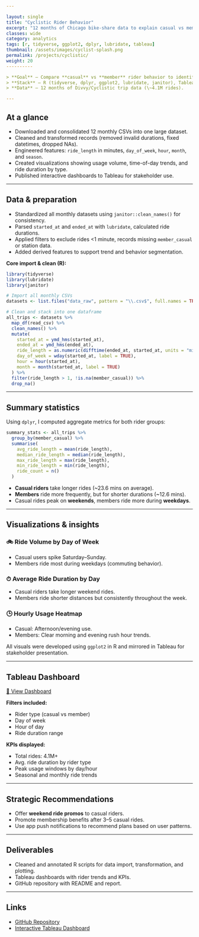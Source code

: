 ```yaml
---

layout: single
title: "Cyclistic Rider Behavior"
excerpt: "12 months of Chicago bike-share data to explain casual vs member behavior and drive membership growth."
classes: wide
category: analytics
tags: [r, tidyverse, ggplot2, dplyr, lubridate, tableau]
thumbnail: /assets/images/cyclist-splash.png
permalink: /projects/cyclistic/
weight: 20
----------

> **Goal** — Compare **casual** vs **member** rider behavior to identify usage patterns and drive membership growth.
> **Stack** — R (tidyverse, dplyr, ggplot2, lubridate, janitor), Tableau Public.
> **Data** — 12 months of Divvy/Cyclistic trip data (\~4.1M rides).

---
```


## At a glance

* Downloaded and consolidated 12 monthly CSVs into one large dataset.
* Cleaned and transformed records (removed invalid durations, fixed datetimes, dropped NAs).
* Engineered features: `ride_length` in minutes, `day_of_week`, `hour`, `month`, and `season`.
* Created visualizations showing usage volume, time-of-day trends, and ride duration by type.
* Published interactive dashboards to Tableau for stakeholder use.

---

## Data & preparation

* Standardized all monthly datasets using `janitor::clean_names()` for consistency.
* Parsed `started_at` and `ended_at` with `lubridate`, calculated ride durations.
* Applied filters to exclude rides <1 minute, records missing `member_casual` or station data.
* Added derived features to support trend and behavior segmentation.

**Core import & clean (R):**

```r
library(tidyverse)
library(lubridate)
library(janitor)

# Import all monthly CSVs
datasets <- list.files("data_raw", pattern = "\\.csv$", full.names = TRUE)

# Clean and stack into one dataframe
all_trips <- datasets %>%
  map_df(read_csv) %>%
  clean_names() %>%
  mutate(
    started_at = ymd_hms(started_at),
    ended_at = ymd_hms(ended_at),
    ride_length = as.numeric(difftime(ended_at, started_at, units = "mins")),
    day_of_week = wday(started_at, label = TRUE),
    hour = hour(started_at),
    month = month(started_at, label = TRUE)
  ) %>%
  filter(ride_length > 1, !is.na(member_casual)) %>%
  drop_na()
```

---

## Summary statistics

Using `dplyr`, I computed aggregate metrics for both rider groups:

```r
summary_stats <- all_trips %>%
  group_by(member_casual) %>%
  summarise(
    avg_ride_length = mean(ride_length),
    median_ride_length = median(ride_length),
    max_ride_length = max(ride_length),
    min_ride_length = min(ride_length),
    ride_count = n()
  )
```

* **Casual riders** take longer rides (\~23.6 mins on average).
* **Members** ride more frequently, but for shorter durations (\~12.6 mins).
* Casual rides peak on **weekends**, members ride more during **weekdays**.

---

## Visualizations & insights

### 🚲 Ride Volume by Day of Week

* Casual users spike Saturday–Sunday.
* Members ride most during weekdays (commuting behavior).

### ⏱ Average Ride Duration by Day

* Casual riders take longer weekend rides.
* Members ride shorter distances but consistently throughout the week.

### 🕒 Hourly Usage Heatmap

* Casual: Afternoon/evening use.
* Members: Clear morning and evening rush hour trends.

All visuals were developed using `ggplot2` in R and mirrored in Tableau for stakeholder presentation.

---

## Tableau Dashboard

[🔗 View Dashboard](https://public.tableau.com/app/profile/your_profile_name/viz/cyclistic_dashboard)

**Filters included:**

* Rider type (casual vs member)
* Day of week
* Hour of day
* Ride duration range

**KPIs displayed:**

* Total rides: 4.1M+
* Avg. ride duration by rider type
* Peak usage windows by day/hour
* Seasonal and monthly ride trends

---

## Strategic Recommendations

* Offer **weekend ride promos** to casual riders.
* Promote membership benefits after 3–5 casual rides.
* Use app push notifications to recommend plans based on user patterns.

---

## Deliverables

* Cleaned and annotated R scripts for data import, transformation, and plotting.
* Tableau dashboards with rider trends and KPIs.
* GitHub repository with README and report.

---

## Links

* [GitHub Repository](https://github.com/caguirre1378/Data-Analyst-Portfolio)
* [Interactive Tableau Dashboard](https://public.tableau.com/app/profile/your_profile_name/viz/cyclistic_dashboard)
